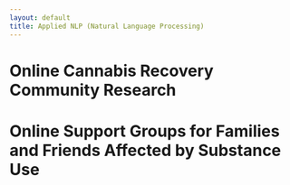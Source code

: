 ```yaml
---
layout: default
title: Applied NLP (Natural Language Processing)
---
```

<div class="blurb">
	<h1>Online Cannabis Recovery Community Research</h1>
  <h1>Online Support Groups for Families and Friends Affected by Substance Use</h1>
